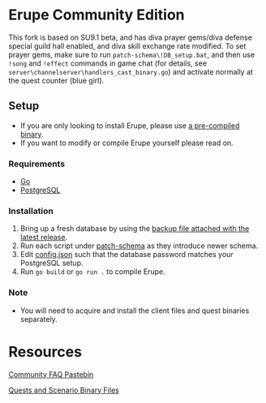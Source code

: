 # Erupe Community Edition

This fork is based on SU9.1 beta, and has diva prayer gems/diva defense special guild hall enabled, and diva skill exchange rate modified.
To set prayer gems, make sure to run  `patch-schema\!DB_setup.bat`, and then use `!song` and `!effect` commands in game chat (for details, see `server\channelserver\handlers_cast_binary.go`) and activate normally at the quest counter (blue girl).

## Setup
- If you are only looking to install Erupe, please use [a pre-compiled binary](https://github.com/ZeruLight/Erupe/releases/latest).
- If you want to modify or compile Erupe yourself please read on.
### Requirements
- [Go](https://go.dev/dl/)
- [PostgreSQL](https://www.postgresql.org/download/)
### Installation
1. Bring up a fresh database by using the [backup file attached with the latest release](https://github.com/ZeruLight/Erupe/releases/latest/download/Erupe.sql).
2. Run each script under [patch-schema](./patch-schema) as they introduce newer schema.
3. Edit [config.json](./config.json) such that the database password matches your PostgreSQL setup.
4. Run `go build` or `go run .` to compile Erupe.
### Note
- You will need to acquire and install the client files and quest binaries separately.
# Resources
[Community FAQ Pastebin](https://pastebin.com/QqAwZSTC)

[Quests and Scenario Binary Files](https://github.com/xl3lackout/MHFZ-Quest-Files)
